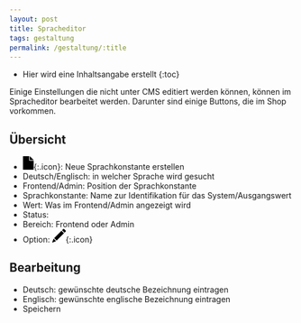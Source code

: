 ```yaml
---
layout: post
title: Spracheditor
tags: gestaltung
permalink: /gestaltung/:title
---
```



+ Hier wird eine Inhaltsangabe erstellt
{:toc}




Einige Einstellungen die nicht unter CMS editiert werden können, können im Spracheditor bearbeitet werden. Darunter sind einige Buttons, die im Shop vorkommen.




 ## Übersicht




- ![Neu][1]{:.icon}: Neue Sprachkonstante erstellen
- Deutsch/Englisch: in welcher Sprache wird gesucht
- Frontend/Admin: Position der Sprachkonstante
- Sprachkonstante: Name zur Identifikation für das System/Ausgangswert
- Wert: Was im Frontend/Admin angezeigt wird
- Status:
- Bereich: Frontend oder Admin
- Option: ![Stift][2]{:.icon}




## Bearbeitung




- Deutsch: gewünschte deutsche Bezeichnung eintragen
- Englisch: gewünschte englische Bezeichnung eintragen
- Speichern




















[1]: /img/glyphicons/glyphicons-37-file.png
[2]: /img/glyphicons/glyphicons-31-pencil.png
